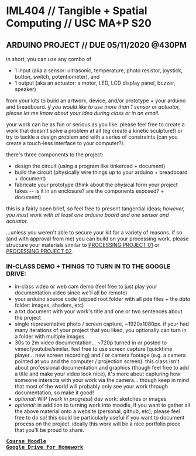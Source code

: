 # IML404 // Tangible + Spatial Computing // USC MA+P S20   

## ARDUINO PROJECT // DUE 05/11/2020 @430PM
in short, you can use any combo of 
- 1 input (aka a sensor: ultrasonic, temperature, photo resistor, joystick, button, switch, potentiometer), and 
- 1 output (aka an actuator: a motor, LED, LCD display panel, buzzer, speaker) 

from your kits to build an artwork, device, and/or prototype + your arduino and breadboard. _if you would like to use more than 1 sensor or actuator, please let me know about your idea during class or in an email._  

your work can be as fun or serious as you like. please feel free to create a work that doesn't solve a problem at all 
(eg create a kinetic sculpture!) or try to tackle a design problem and with a series of constraints (can you create a touch-less interface to your computer?). 

there's three components to the project: 
- design the circuit (using a program like tinkercad + document)
- build the circuit (physically wire things up to your arduino + breadboard + document) 
- fabricate your prototype (think about the physical form your project takes -- is it in an enclosure? are the components exposed? + document)

this is a fairly open brief, so feel free to present tangential ideas; *however, you must work with at least one arduino board and one sensor and actuator.*
     
...unless you weren't able to secure your kit for a variety of reasons.  if so (and with approval from me) you can build on your processing work.  please structure your materials similar to [PROCESSING PROJECT 01](https://github.com/johnbcarpenter/USC_IML404/blob/master/notes_md/processing-project.md) or [PROCESSING PROJECT 02](https://github.com/johnbcarpenter/USC_IML404/blob/master/notes_md/processing-project2.md).

### IN-CLASS DEMO + THINGS TO TURN IN TO THE GOOGLE DRIVE:
- in-class video or web cam demo (feel free to just play your documentation video since we'll all be remote)
- your arduino source code (zipped root folder with all pde files + the _data_ folder: images, shaders, etc)
- a txt document with your work's title and one or two sentences about the project 
- single representative photo / screen capture, ~1920x1080px. if your had many iterations of your project that you liked, you optionally can turn in a folder with multiple images.
- 30s to 2m video documentation... ~720p turned in or posted to vimeo/youtube/similar. feel free to use screen capture (quicktime player... new screen recording) and / or camera footage (e.g. a camera pointed at you and the computer / projection screen). this class isn't about professional documentation and graphics (though feel free to add a title and make your video look nice), it's more about capturing how someone interacts with your work via the camera... though keep in mind that most of the world will probably only see your work through documentation, so make it good! 
- _optional_: WIP (_work in progress_) dev work: sketches or images
- _optional_: in addition to turning work into moodle, if you want to gather all the above material onto a website (personal, github, etc), please feel free to do so! this could be particularly useful if you want to document process on the project. ideally this work will be a nice portfolio piece that you'll be proud to share.

<pre>
<b><a href="https://moodle.sca.usc.edu/course/view.php?id=105">Course Moodle</a><b>
<b><a href="https://drive.google.com/drive/u/1/folders/0AEx6eZWiSATLUk9PVA">Google Drive for Homework</a><b>
</pre>
